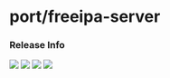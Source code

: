 # port/freeipa-server

### Release Info
[![](https://images.microbadger.com/badges/version/port/freeipa-server.svg)](http://microbadger.com/images/port/freeipa-server "Image info @ microbadger.com")
[![](https://images.microbadger.com/badges/image/port/freeipa-server.svg)](http://microbadger.com/images/port/freeipa-server "Image info @ microbadger.com")
[![](https://images.microbadger.com/badges/commit/port/freeipa-server.svg)](http://microbadger.com/images/port/freeipa-server "Image info @ microbadger.com")
[![](https://images.microbadger.com/badges/license/port/freeipa-server.svg)](http://microbadger.com/images/port/freeipa-server "Image info @ microbadger.com")
